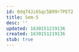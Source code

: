 ```yaml
---
id: 0dq74Ji6Sqc5B99r7PET2
title: Sem-5
desc: ''
updated: 1630151219136
created: 1630151219136
stub: true
---
```


